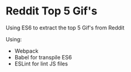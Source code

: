 # Reddit Top 5 Gif's

Using ES6 to extract the top 5 Gif's from Reddit

Using:

- Webpack
- Babel for transpile ES6
- ESLint for lint JS files
